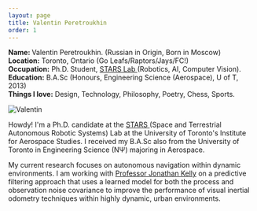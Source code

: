 ```yaml
---
layout: page
title: Valentin Peretroukhin
order: 1
---
```

<p class="message">
  <strong>Name: </strong> Valentin Peretroukhin. (Russian in Origin, Born in Moscow) <br/>
  <strong>Location:</strong> Toronto, Ontario (Go Leafs/Raptors/Jays/FC!) <br/>
  <strong>Occupation:</strong> Ph.D. Student, <a href="http://stars.utias.utoronto.ca/">STARS Lab </a> (Robotics, AI, Computer Vision). <br/>
  <strong>Education:</strong> B.A.Sc (Honours, Engineering Science (Aerospace), U of T, 2013) <br/>
  <strong>Things I love:</strong> Design, Technology, Philosophy, Poetry, Chess, Sports.<br/>
</p>

![Valentin](http://http://valentinp.com/assets/utiasvp.jpg)

Howdy! I'm a Ph.D. candidate at the <a href="http://stars.utias.utoronto.ca/">STARS </a> (Space and Terrestrial Autonomous Robotic Systems) Lab at the University of Toronto's Institute for Aerospace Studies.
I received my B.A.Sc also from the University of Toronto in Engineering Science (N&Psi;) majoring in Aerospace.


My current research focuses on autonomous navigation within dynamic environments. I am working with <a href="http://www.jonathankelly.info">Professor Jonathan Kelly</a> on
a predictive filtering approach that uses a learned model for both the process and observation noise covariance to improve the performance of
visual inertial odometry techniques within highly dynamic, urban environments.
